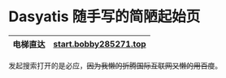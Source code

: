 # Dasyatis 随手写的简陋起始页

| 电梯直达 | [start.bobby285271.top](https://start.bobby285271.top/) |
|:--:|:--:|

发起搜索打开的是必应，~~因为我懒的折腾国际互联网又懒的用百度~~。
